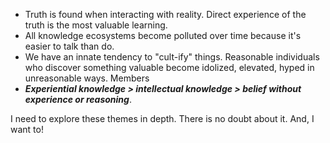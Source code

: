 - Truth is found when interacting with reality. Direct experience of the truth is the most valuable learning.
- All knowledge ecosystems become polluted over time because it's easier to talk than do.
- We have an innate tendency to "cult-ify" things. Reasonable individuals who discover something valuable become idolized, elevated, hyped in unreasonable ways. Members
- ***Experiential knowledge > intellectual knowledge > belief without experience or reasoning***.

I need to explore these themes in depth. There is no doubt about it. And, I want to!